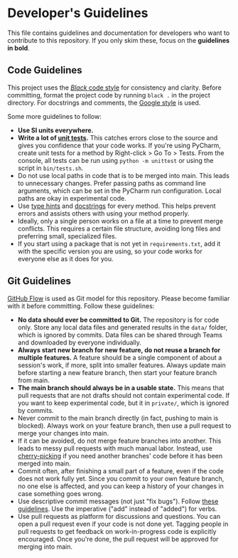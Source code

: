 # Developer's Guidelines
This file contains guidelines and documentation for developers who want to contribute to this repository. If you only skim these, focus on the **guidelines in bold**.

## Code Guidelines

This project uses the [_Black_ code style](https://github.com/psf/black) for consistency and clarity. Before committing, format the project code by running `black .` in the project directory.  For docstrings and comments, the [Google style](https://google.github.io/styleguide/pyguide.html#38-comments-and-docstrings) is used.

Some more guidelines to follow:
* **Use SI units everywhere.**
* **Write a lot of [unit tests](https://docs.python.org/3/library/unittest.html).** This catches errors close to the source and gives you confidence that your code works. If you're using PyCharm, create unit tests for a method by Right-click > Go To > Tests. From the console, all tests can be run using `python -m unittest` or using the script in `bin/tests.sh`.
* Do not use local paths in code that is to be merged into main. This leads to unnecessary changes. Prefer passing paths as command line arguments, which can be set in the PyCharm run configuration. Local paths are okay in experimental code.
* Use [type hints](https://docs.python.org/3/library/typing.html) and [docstrings](https://google.github.io/styleguide/pyguide.html#38-comments-and-docstrings) for every method. This helps prevent errors and assists others with using your method properly.
* Ideally, only a single person works on a file at a time to prevent merge conflicts. This requires a certain file structure, avoiding long files and preferring small, specialized files.
* If you start using a package that is not yet in `requirements.txt`, add it with the specific version you are using, so your code works for everyone else as it does for you.



## Git Guidelines
[GitHub Flow](https://docs.github.com/en/get-started/quickstart/github-flow) is used as Git model for this repository. Please become familiar with it before committing. Follow these guidelines:
* **No data should ever be committed to Git.** The repository is for code only. Store any local data files and generated results in the `data/` folder, which is ignored by commits. Data files can be shared through Teams and downloaded by everyone individually.
* **Always start new branch for new feature, do not reuse a branch for multiple features.** A feature should be a single component of about a session's work, if more, split into smaller features. Always update main before starting a new feature branch, then start your feature branch from main.
* **The main branch should always be in a usable state.** This means that pull requests that are not drafts should not contain experimental code. If you want to keep experimental code, but it in `private/`, which is ignored by commits.
* Never commit to the main branch directly (in fact, pushing to main is blocked). Always work on your feature branch, then use a pull request to merge your changes into main.
* If it can be avoided, do not merge feature branches into another. This leads to messy pull requests with much manual labor. Instead, use [cherry-picking](https://gitbetter.substack.com/p/how-to-use-git-cherry-pick-effectively) if you need another branches' code before it has been merged into main.
* Commit often, after finishing a small part of a feature, even if the code does not work fully yet. Since you commit to your own feature branch, no one else is affected, and you can keep a history of your changes in case something goes wrong.
* Use descriptive commit messages (not just "fix bugs"). Follow [these guidelines](https://gist.github.com/robertpainsi/b632364184e70900af4ab688decf6f53). Use the imperative ("add" instead of "added") for verbs.
* Use pull requests as platform for discussions and questions. You can open a pull request even if your code is not done yet. Tagging people in pull requests to get feedback on work-in-progress code is explicitly encouraged. Once you're done, the pull request will be approved for merging into main.
